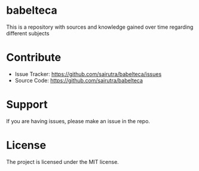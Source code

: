 # babelteca
This is a repository with sources and knowledge gained over time regarding different subjects

# Contribute

- Issue Tracker: https://github.com/sairutra/babelteca/issues
- Source Code: https://github.com/sairutra/babelteca

# Support

If you are having issues, please make an issue in the repo.

# License

The project is licensed under the MIT license.

